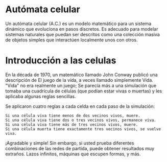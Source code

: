 # Autómata celular

Un autómata celular (A.C.) es un modelo matemático para un sistema dinámico que evoluciona en pasos discretos. Es adecuado para modelar sistemas naturales que puedan ser descritos como una colección masiva de objetos simples que interactúen localmente unos con otros.

#  Introducción a las celulas

En la década de 1970, un matemático llamado John Conway publicó una descripción de El juego de la vida, a veces llamado simplemente Vida. "Vida" no era realmente un juego; Se parecía más a una simulación que tomaba una cuadrícula de células (que podían estar vivas o muertas) y les aplicaba algunas reglas sencillas.

Se aplicaron cuatro reglas a cada celda en cada paso de la simulación:

    Si una célula viva tiene menos de dos vecinos vivos, muere.
    Si una célula viva tiene dos o tres vecinos vivos, permanece viva.
    Si una célula viva tiene más de tres vecinos vivos, muere.
    Si una célula muerta tiene exactamente tres vecinos vivos, se vuelve viva.

¡Agradable y simple! Sin embargo, si usted prueba diferentes combinaciones de las redes de partida, puede obtener resultados muy extraños. Lazos infinitos, máquinas que escupen formas, y más.